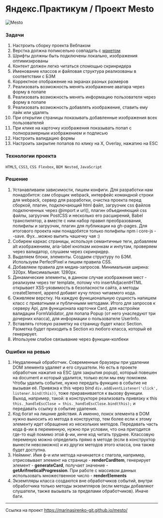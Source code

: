 # Яндекс.Практикум / Проект Mesto
![Mesto](https://pictures.s3.yandex.net/resources/Screen_Shot_2020-04-06_at_6.36.00_PM_1589715787.png "Mesto")

### Задачи
01. Настроить сборку проекта Вебпаком
02. Верстка должна попиксельно совпадать с [макетом](https://www.figma.com/file/StZjf8HnoeLdiXS7dYrLAh/JavaScript.-Sprint-4)
03. Шрифты должны быть подключены локально, изображения оптимизированы
04. Контент должен легко читаться спомощью скринридера
05. Именование классов и файловая структура реализованы в соответствии с БЭМ
06. Корректное отображение на экранах разных размеров
07. Реализовать возможность менять изображение аватара через форму в попапе
08. Реализовать возможность менять информацию пользователя через форму в попапе
09. Реализовать возможность добавлять изображение, ставить ему лайк или удалять
10. При открытии страницы показывать добавленные изображения всех пользователей
11. При клике на карточку изображения показывать попап с полноразмерным изображением и подписью
12. Настроить валидацию формы
13. Настроить закрытие попапов по клику на Х, Overlay, нажатию на ESC

### Технологии проекта

`HTML5`, `CSS3`, `CSS Flexbox`, `BEM Nested`, `JavaScript`

### Решение
1. Устанавливаем зависимости, пишем конфиги. Для разработки нам понадобится: сам сборщик webpack, интерфейс командной строки для webpack, сервер для разработки, очистка проекта перед сборкой, плагин, подключающий html файл, загрузчик css файлов подключенных через @import и url(), плагин объединяющий css файлы, загрузчик PostCSS и несколько его расширений, Babel транспилятор, а вместе с ним набор правил преобразования, полифилы и загрузчик, плагин для публикации на gh-pages. Для итогового проекта нам понадобятся только полифилы npm i core-js --save. Фух...можно выпить чашечку чая :)
2. Собирем каркас страницы, используя семантичные теги, добавляем alt изображениям, aria-label кнопкам иконкам и инпутам, проверяем через валидатор, слушаем через скринридер.
3. Выделяем блоки, элементы. Создаем структуру по БЭМ. Используем PerfectPixel и пишем правила CSS.
4. Добавляем правила для медиа-запросов. Минимальная ширина: 320px. Максимальная: 1280px.
5. Динамические элементы, в данном случае изображения мест - реализуем через тег template, потому что insertAdjacentHTML открывает XSS-уязвимость в безопасности сайта, а методы createElement, append добавят кучу плохо читаемого кода.
6. Оживляем верстку. На каждую функциональную сущность напишем класс с приватными и публичными методами. Итого для запросов к серверу Api, для функционала карточки Card, для настройки валидации FormValidator, для попапа Popup (от него унаследуют три дочерних класса), для информации о пользователе UserInfo.
7. Вставлять готовую разметку на страницу будет класс Section. Разметка будет приходить в Section из любого класса, который её генерирует.
8. Ипользуем слабое связывание через функции-колбеки

### Ошибки на ревью
1. Неудаленный обработчик. Современные браузеры при удалении DOM элемента удаляет и его слушатели. 
Но есть в проекте обработчик нажатия на ESC (для закрытия popup), который повешен на document и который удалится, только если мы ему поможем.
Чтобы удалить событие, нужно передать функцию в событие не вызывая её. Привязка к this через bind `div.addEventListener('click', listener.bind(this))`, тоже приравнивается к вызову функции.
Выход, например, такой: в конструкторе реализовать привязку к this `this._handleEscClose = this._handleEscClose.bind(this);` и передавать ссылку в событие удаления.
2. Код богат на лишние действия. А именно, поиск элемента в DOM нужно выносить из метода в конструктор, тем более если к этому элементу идет обращение из нескольких методов. 
Передавать часть кода ф-ии в переменную, нужно при условии, что она пригодится где-то ещё помимо этой ф-ии, инче код читать труднее. Классовую переменую можно определить прямо в методе (если в конструктор вынести невозможно) и из других методов этого класса, она также будет доступна. 
3. Нейминг. Имя ф-и или метода начинается с глагола, например, отрисовывает элемент на странице - **renderCardItem**, генерирует элемент - **generateCard**, 
получает значение - **getArifmeticalProgression**. При работе с массивом данных использовать множественное число - **renderElements**
4. Экземпляры класса создаются вне обработчиков событий, внутри обработчика только методы экземпляров (если методы добавляют слушатели, также вызывать за пределами обработчиков). Иначе баги.
---------
Ссылка на проект  https://marinasirenko-git.github.io/mesto/
